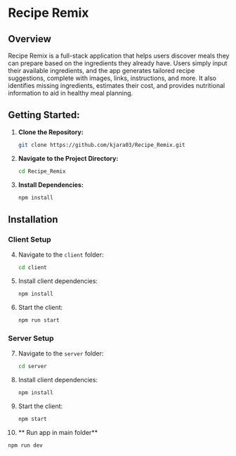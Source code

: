 # Recipe Remix

## Overview
Recipe Remix is a full-stack application that helps users discover meals they can prepare based on the ingredients they already have. Users simply input their available ingredients, and the app generates tailored recipe suggestions, complete with images, links, instructions, and more. It also identifies missing ingredients, estimates their cost, and provides nutritional information to aid in healthy meal planning.

## Getting Started:
1. **Clone the Repository:**
   ```bash
   git clone https://github.com/kjara03/Recipe_Remix.git
2. **Navigate to the Project Directory:**
   ```bash
   cd Recipe_Remix
3. **Install Dependencies:**
   ```bash
   npm install
   
## Installation

### Client Setup
4. Navigate to the `client` folder:
   ```bash
   cd client
5. Install client dependencies:
   ```bash
   npm install
6. Start the client:
   ```bash
   npm run start

### Server Setup
7. Navigate to the `server` folder:
   ````bash
   cd server
9. Install client dependencies:
   ```bash
   npm install
10. Start the client:
    ```bash
    npm start

11. ** Run app in main folder**
   ```bash
   npm run dev
